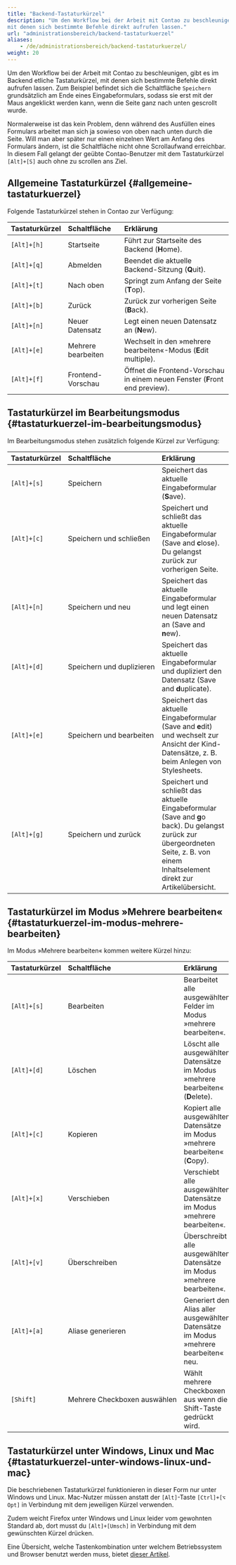 ```yaml
---
title: "Backend-Tastaturkürzel"
description: "Um den Workflow bei der Arbeit mit Contao zu beschleunigen, gibt es im Backend etliche Tastaturkürzel, 
mit denen sich bestimmte Befehle direkt aufrufen lassen."
url: "administrationsbereich/backend-tastaturkuerzel"
aliases:
    - /de/administrationsbereich/backend-tastaturkuerzel/
weight: 20
---
```


Um den Workflow bei der Arbeit mit Contao zu beschleunigen, gibt es im Backend etliche Tastaturkürzel, mit denen sich
bestimmte Befehle direkt aufrufen lassen. Zum Beispiel befindet sich die Schaltfläche `Speichern` grundsätzlich am Ende 
eines Eingabeformulars, sodass sie erst mit der Maus angeklickt werden kann, wenn die Seite ganz 
nach unten gescrollt wurde.

Normalerweise ist das kein Problem, denn während des Ausfüllen eines Formulars arbeitet man sich ja sowieso von oben
nach unten durch die Seite. Will man aber später nur einen einzelnen Wert am Anfang des Formulars ändern, ist die
Schaltfläche nicht ohne Scrollaufwand erreichbar. In diesem Fall gelangt der geübte Contao-Benutzer mit dem
Tastaturkürzel `[Alt]+[S]` auch ohne zu scrollen ans Ziel.


## Allgemeine Tastaturkürzel {#allgemeine-tastaturkuerzel}

Folgende Tastaturkürzel stehen in Contao zur Verfügung:

| Tastaturkürzel    | Schaltfläche            | Erklärung                                                                           |
|:------------------|:------------------------|:------------------------------------------------------------------------------------|
| `[Alt]+[h]`       | Startseite              | Führt zur Startseite des Backend (**H**ome).                                        |
| `[Alt]+[q]`       | Abmelden                | Beendet die aktuelle Backend-Sitzung (**Q**uit).                                    |
| `[Alt]+[t]`       | Nach oben               | Springt zum Anfang der Seite (**T**op).                                             |
| `[Alt]+[b]`       | Zurück                  | Zurück zur vorherigen Seite (**B**ack).                                             |
| `[Alt]+[n]`       | Neuer Datensatz         | Legt einen neuen Datensatz an (**N**ew).                                            |
| `[Alt]+[e]`       | Mehrere bearbeiten      | Wechselt in den »mehrere bearbeiten«-Modus (**E**dit multiple).                     |
| `[Alt]+[f]`       | Frontend-Vorschau       | Öffnet die Frontend-Vorschau in einem neuen Fenster (**F**ront end preview).        |


## Tastaturkürzel im Bearbeitungsmodus {#tastaturkuerzel-im-bearbeitungsmodus}

Im Bearbeitungsmodus stehen zusätzlich folgende Kürzel zur Verfügung:

| Tastaturkürzel    | Schaltfläche                          | Erklärung                                                                                                                                                                                |
|:------------------|:--------------------------------------|:-----------------------------------------------------------------------------------------------------------------------------------------------------------------------------------------|
| `[Alt]+[s]`       | Speichern                             | Speichert das aktuelle Eingabeformular (**S**ave).                                                                                                                                       |
| `[Alt]+[c]`       | Speichern und schließen               | Speichert und schließt das aktuelle Eingabeformular (Save and **c**lose). Du gelangst zurück zur vorherigen Seite.                                                                      |
| `[Alt]+[n]`       | Speichern und neu                     | Speichert das aktuelle Eingabeformular und legt einen neuen Datensatz an (Save and **n**ew).                                                                                             |
| `[Alt]+[d]`       | Speichern&nbsp;und&nbsp;duplizieren   | Speichert das aktuelle Eingabeformular und dupliziert den Datensatz (Save and **d**uplicate).                                                                                            |
| `[Alt]+[e]`       | Speichern und bearbeiten              | Speichert das aktuelle Eingabeformular (Save and **e**dit) und wechselt zur Ansicht der Kind-Datensätze, z. B. beim Anlegen von Stylesheets.                                             |
| `[Alt]+[g]`       | Speichern und zurück                  | Speichert und schließt das aktuelle Eingabeformular (Save and **g**o back). Du gelangst zurück zur übergeordneten Seite, z. B. von einem Inhaltselement direkt zur Artikelübersicht.    |


## Tastaturkürzel im Modus »Mehrere bearbeiten« {#tastaturkuerzel-im-modus-mehrere-bearbeiten}

Im Modus »Mehrere bearbeiten« kommen weitere Kürzel hinzu:

| Tastaturkürzel    | Schaltfläche                             | Erklärung                                                                               |
|:------------------|:-----------------------------------------|:----------------------------------------------------------------------------------------|
| `[Alt]+[s]`       | Bearbeiten                               | Bearbeitet alle ausgewählten Felder im Modus »mehrere bearbeiten«.                      |
| `[Alt]+[d]`       | Löschen                                  | Löscht alle ausgewählten Datensätze im Modus »mehrere bearbeiten« (**D**elete).         |
| `[Alt]+[c]`       | Kopieren                                 | Kopiert alle ausgewählten Datensätze im Modus »mehrere bearbeiten« (**C**opy).          |
| `[Alt]+[x]`       | Verschieben                              | Verschiebt alle ausgewählten Datensätze im Modus »mehrere bearbeiten«.                  |
| `[Alt]+[v]`       | Überschreiben                            | Überschreibt alle ausgewählten Datensätze im Modus »mehrere bearbeiten«.                |
| `[Alt]+[a]`       | Aliase generieren                        | Generiert den Alias aller ausgewählten Datensätze im Modus »mehrere bearbeiten« neu.    |
| `[Shift]`         | Mehrere&nbsp;Checkboxen&nbsp;auswählen   | Wählt mehrere Checkboxen aus wenn die Shift-Taste gedrückt wird.                        |


## Tastaturkürzel unter Windows, Linux und Mac {#tastaturkuerzel-unter-windows-linux-und-mac}

Die beschriebenen Tastaturkürzel funktionieren in dieser Form nur unter Windows und Linux. Mac-Nutzer müssen anstatt der
`[Alt]`-Taste `[Ctrl]+[⌥ Opt]` in Verbindung mit dem jeweiligen Kürzel verwenden.

Zudem weicht Firefox unter Windows und Linux leider vom gewohnten Standard ab, dort musst du `[Alt]+[Umsch]` in Verbindung mit
dem gewünschten Kürzel drücken.

Eine Übersicht, welche Tastenkombination unter welchem Betriebssystem und Browser benutzt werden muss, bietet
[dieser Artikel][MozillaAccesskey].


[MozillaAccesskey]: https://developer.mozilla.org/de/docs/Web/HTML/Globale_Attribute/accesskey
